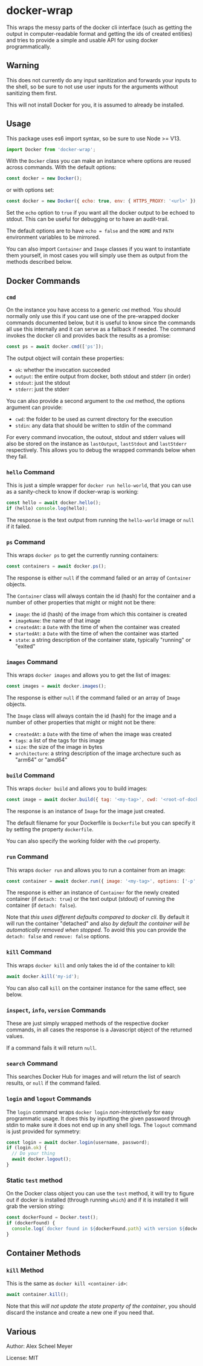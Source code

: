# docker-wrap
This wraps the messy parts of the docker cli interface (such as getting the output in computer-readable
format and getting the ids of created entities) and tries to provide a simple and usable API for using
docker programmatically.

## Warning
This does not currently do any input sanitization and forwards your inputs to the shell, so be sure to not
use user inputs for the arguments without sanitizing them first.

This will not install Docker for you, it is assumed to already be installed.

## Usage
This package uses es6 import syntax, so be sure to use Node >= V13.

```js
import Docker from 'docker-wrap';
```

With the `Docker` class you can make an instance where options are reused across commands. With the default
options:

```js
const docker = new Docker();
```

or with options set:


```js
const docker = new Docker({ echo: true, env: { HTTPS_PROXY: '<url>' });
```

Set the `echo` option to `true` if you want all the docker output to be echoed to stdout. This can be useful
for debugging or to have an audit-trail.

The default options are to have `echo = false` and the `HOME` and `PATH` environment variables to be mirrored.

You can also import `Container` and `Image` classes if you want to instantiate them yourself, in most cases
you will simply use them as output from the methods described below.

## Docker Commands

### `cmd`
On the instance you have access to a generic `cmd` method. You should normally only use this if you cant use
one of the pre-wrapped docker commands documented below, but it is useful to know since the commands all use
this internally and it can serve as a fallback if needed. The command invokes the docker cli and provides back
the results as a promise:

```js
const ps = await docker.cmd(['ps']);
```

The output object will contain these properties:

 - `ok`: whether the invocation succeeded
 - `output`: the entire output from docker, both stdout and stderr (in order)
 - `stdout`: just the stdout
 - `stderr`: just the stderr

You can also provide a second argument to the `cmd` method, the options argument can provide:

 - `cwd`: the folder to be used as current directory for the execution
 - `stdin`: any data that should be written to stdin of the command

For every command invocation, the outout, stdout and stderr values will also be stored on the instance as
`lastOutput`, `lastStdout` and `lastStderr` respectively. This allows you to debug the wrapped commands below
when they fail.

### `hello` Command
This is just a simple wrapper for `docker run hello-world`, that you can use as a sanity-check to know
if docker-wrap is working:

```js
const hello = await docker.hello();
if (hello) console.log(hello);
```

The response is the text output from running the `hello-world` image or `null` if it failed.

### `ps` Command
This wraps `docker ps` to get the currently running containers:

```js
const containers = await docker.ps();
```

The response is either `null` if the command failed or an array of `Container` objects.

The `Container` class will always contain the id (hash) for the container and a number of
other properties that might or might not be there:

 - `image`: the id (hash) of the image from which this container is created
 - `imageName`: the name of that image
 - `createdAt`: a `Date` with the time of when the container was created
 - `startedAt`: a `Date` with the time of when the container was started
 - `state`: a string description of the container state, typically "running" or "exited"

### `images` Command
This wraps `docker images` and allows you to get the list of images:

```js
const images = await docker.images();
```

The response is either `null` if the command failed or an array of `Image` objects.

The `Image` class will always contain the id (hash) for the image and a number of
other properties that might or might not be there:

 - `createdAt`: a `Date` with the time of when the image was created
 - `tags`: a list of the tags for this image
 - `size`: the size of the image in bytes
 - `architecture`: a string description of the image archecture such as "arm64" or "amd64"

### `build` Command
This wraps `docker build` and allows you to build images:

```js
const image = await docker.build({ tag: '<my-tag>', cwd: '<root-of-docker-project' });
```

The response is an instance of `Image` for the image just created.

The default filename for your Dockerfile is `Dockerfile` but you can specify it by setting the property `dockerfile`.

You can also specify the working folder with the `cwd` property.


### `run` Command
This wraps `docker run` and allows you to run a container from an image:

```js
const container = await docker.run({ image: '<my-tag>', options: ['-p', '3000:3000'] });
```

The response is either an instance of `Container` for the newly created container (if `detach: true`)
or the text output (stdout) of running the container (if `detach: false`).

Note that _this uses different defaults compared to docker cli_. By default it will run the container
"detached" and also _by default the container will be automatically removed when stopped_. To avoid
this you can provide the `detach: false` and `remove: false` options.


### `kill` Command
This wraps `docker kill` and only takes the id of the container to kill:

```js
await docker.kill('my-id');
```

You can also call `kill` on the container instance for the same effect, see below.

### `inspect`, `info`, `version` Commands
These are just simply wrapped methods of the respective docker commands, in all cases the response
is a Javascript object of the returned values.

If a command fails it will return `null`.

### `search` Command
This searches Docker Hub for images and will return the list of search results, or `null` if the
command failed.

### `login` and `logout` Commands
The `login` command wraps `docker login` _non-interactively_ for easy programmatic usage. It does this
by inputting the given password through stdin to make sure it does not end up in any shell logs. The
`logout` command is just provided for symmetry:

```js
const login = await docker.login(username, password);
if (login.ok) {
  // Do your thing
  await docker.logout();
}
```

### Static `test` method
On the Docker class object you can use the `test` method, it will try to figure out if docker is installed
(through running `which`) and if it is installed it will grab the version string:

```js
const dockerFound = Docker.test();
if (dockerFound) {
  console.log(`docker found in ${dockerFound.path} with version ${dockerFound.version}`);
}
```

## Container Methods

### `kill` Method
This is the same as `docker kill <container-id>`:

```js
await container.kill();
```

Note that this _will not update the state property of the container_, you should discard the instance and
create a new one if you need that.


## Various

Author: Alex Scheel Meyer

License: MIT


